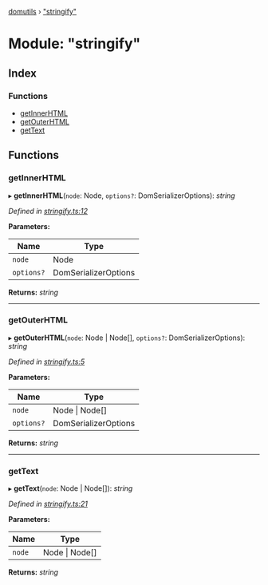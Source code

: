 [domutils](../README.md) › ["stringify"](_stringify_.md)

# Module: "stringify"

## Index

### Functions

* [getInnerHTML](_stringify_.md#getinnerhtml)
* [getOuterHTML](_stringify_.md#getouterhtml)
* [getText](_stringify_.md#gettext)

## Functions

###  getInnerHTML

▸ **getInnerHTML**(`node`: Node, `options?`: DomSerializerOptions): *string*

*Defined in [stringify.ts:12](https://github.com/fb55/domutils/blob/ed0c566/src/stringify.ts#L12)*

**Parameters:**

Name | Type |
------ | ------ |
`node` | Node |
`options?` | DomSerializerOptions |

**Returns:** *string*

___

###  getOuterHTML

▸ **getOuterHTML**(`node`: Node | Node[], `options?`: DomSerializerOptions): *string*

*Defined in [stringify.ts:5](https://github.com/fb55/domutils/blob/ed0c566/src/stringify.ts#L5)*

**Parameters:**

Name | Type |
------ | ------ |
`node` | Node &#124; Node[] |
`options?` | DomSerializerOptions |

**Returns:** *string*

___

###  getText

▸ **getText**(`node`: Node | Node[]): *string*

*Defined in [stringify.ts:21](https://github.com/fb55/domutils/blob/ed0c566/src/stringify.ts#L21)*

**Parameters:**

Name | Type |
------ | ------ |
`node` | Node &#124; Node[] |

**Returns:** *string*
